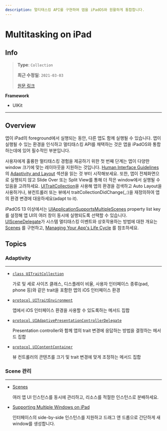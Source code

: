 ```yaml
---
description: 멀티태스킹 API를 구현하여 앱을 iPadOS와 원활하게 통합합니다.
---
```


# Multitasking on iPad

## Info
> **Type**: `Collection`
>
> **최근 수정일**: `2021-03-03`
>
> [원문 링크](https://developer.apple.com/documentation/uikit/app_and_environment/multitasking_on_ipad)

**Framework**

- UIKit

---

## Overview

앱이 iPad의 foreground에서 실행되는 동안, 다른 앱도 함께 실행될 수 있습니다. 앱이 실행될 수 있는 환경을 인식하고 멀티태스킹 API를 채택하는 것은 앱을 iPadOS와 통합하는데에 있어 필수적인 부분입니다.

사용자에게 훌륭한 멀티태스킹 경험을 제공하기 위한 첫 번째 단계는 앱이 다양한 window 크기에 맞는 레이아웃을 지원하는 것입니다. [Human Interface Guidelines](https://developer.apple.com/design/human-interface-guidelines/)의 [Adaptivity and Layout](https://developer.apple.com/design/human-interface-guidelines/ios/visual-design/adaptivity-and-layout/) 섹션을 읽는 것 부터 시작해보세요. 또한,  앱이 전체화면으로 실행되지 않고 Slide Over 또는 Split View를 통해 더 작은 window에서 실행될 수 있음을 고려하세요. [UITraitCollection](https://developer.apple.com/documentation/uikit/uitraitcollection)을 사용해 앱의 환경을 검색하고 Auto Layout을 사용하거나, 뷰컨트롤러 또는 뷰에서  traitCollectionDidChange(_:)을 재정의하여 앱의 환경 변경에 대응하세요(adapt to it).

iPadOS 13 이상에서는 [UIApplicationSupportsMultipleScenes](https://developer.apple.com/documentation/bundleresources/information_property_list/uiapplicationscenemanifest/uiapplicationsupportsmultiplescenes) property list key를 설정해 앱 UI의 여러 창이 동시에 실행되도록 선택할 수 있습니다. [UISceneDelegate](https://developer.apple.com/documentation/uikit/uiscenedelegate)가 시스템 멀티태스킹 이벤트와 상호작용하는 방법에 대한 개요는 [Scenes](https://developer.apple.com/documentation/uikit/app_and_environment/scenes) 를 구현하고, [Managing Your App's Life Cycle](../Managing-Your-App's-Life-Cycle/README.md) 를 참조하세요.

## Topics

### Adaptivity

---

- [`class UITraitCollection`](https://developer.apple.com/documentation/uikit/uitraitcollection)

  가로 및 세로 사이즈 클래스, 디스플레이 비율, 사용자 인터페이스 종류(pad, phone 등)와 같은 trait을 포함한 앱의 iOS 인터페이스 환경

- [`protocol UITraitEnvironment`](https://developer.apple.com/documentation/uikit/uitraitenvironment)

  앱에서 iOS 인터페이스 환경을 사용할 수 있도록하는 메서드 집합

- [`protocol UIAdaptivePresentationControllerDelegate`](https://developer.apple.com/documentation/uikit/uiadaptivepresentationcontrollerdelegate)

  Presentation controller와 함께 앱의 trait 변경에 응답하는 방법을 결정하는 메서드 집합

- [`protocol UIContentContainer`](https://developer.apple.com/documentation/uikit/uicontentcontainer)

  뷰 컨트롤러의 콘텐츠를 크기 및 trait 변경에 맞게 조정하는 메서드 집합 

### Scene 관리

---

- [Scenes](https://developer.apple.com/documentation/uikit/app_and_environment/scenes)

  여러 앱 UI 인스턴스를 동시에 관리하고, 리소스를 적절한 인스턴스로 분배하세요.

- [Supporting Multiple Windows on iPad](https://developer.apple.com/documentation/uikit/uiscenedelegate/supporting_multiple_windows_on_ipad)

  인터페이스의 side-by-side 인스턴스를 지원하고 드래그 앤 드롭으로 간단하게 새 window를 생성합니다.